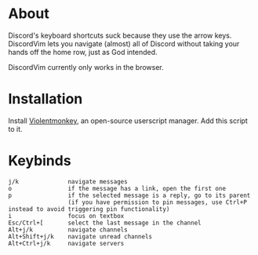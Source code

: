 # About

Discord's keyboard shortcuts suck because they use the arrow keys. DiscordVim lets you navigate (almost) all of Discord without taking your hands off the home row, just as God intended.

DiscordVim currently only works in the browser.

# Installation

Install [Violentmonkey](https://violentmonkey.github.io/), an open-source userscript manager. Add this script to it.

# Keybinds
```
j/k              navigate messages
o                if the message has a link, open the first one
p                if the selected message is a reply, go to its parent
                 (if you have permission to pin messages, use Ctrl+P instead to avoid triggering pin functionality)
i                focus on textbox
Esc/Ctrl+[       select the last message in the channel
Alt+j/k          navigate channels
Alt+Shift+j/k    navigate unread channels
Alt+Ctrl+j/k     navigate servers
```
